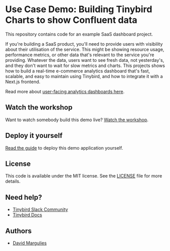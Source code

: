 # Use Case Demo: Building Tinybird Charts to show Confluent data

This repository contains code for an example SaaS dashboard project.

If you're building a SaaS product, you'll need to provide users with visibility about their utilisation of the service. This might be showing resource usage, performance metrics, or other data that's relevant to the service you're providing. Whatever the data, users want to see fresh data, not yesterday's, and they don't want to wait for slow metrics and charts. This projects shows how to build a real-time e-commerce analytics dashboard that's fast, scalable, and easy to maintain using Tinybird, and how to integrate it with a Next.js frontend.

Read more about [user-facing analytics dashboards here](https://www.tinybird.co/docs/use-cases/user-facing-dashboards).

## Watch the workshop

Want to watch somebody build this demo live? [Watch the workshop](https://www.youtube.com/watch?v=ia_BN9AU-do).

## Deploy it yourself

[Read the guide](https://www.tinybird.co/docs/guides/tutorials/confluent) to deploy this demo application yourself.

## License

This code is available under the MIT license. See the [LICENSE](./LICENSE.txt) file for more details.

## Need help?

- [Tinybird Slack Community](https://www.tinybird.co/community)
- [Tinybird Docs](https://www.tinybird.co/docs)

## Authors

- [David Margulies](https://github.com/davidnmargulies)
